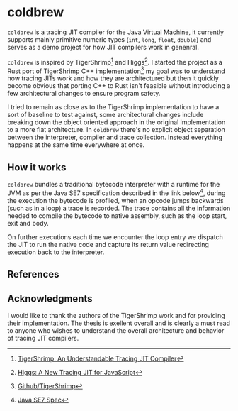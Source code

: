 # coldbrew

`coldbrew` is a tracing JIT compiler for the Java Virtual Machine, it currently
supports mainly primitive numeric types (`int`, `long`, `float`, `double`) and
serves as a demo project for how JIT compilers work in genenral.

`coldbrew` is inspired by TigerShrimp[^2] and Higgs[^3]. I started the project
as a Rust port of TigerShrimp C++ implementation[^4] my goal was to understand
how tracing JITs work and how they are architectured but then it quickly become
obvious that porting C++ to Rust isn't feasible without introducing a few
architectural changes to ensure program safety.

I tried to remain as close as to the TigerShrimp implementation to have a sort
of baseline to test against, some architectural changes include breaking down
the object oriented approach in the original implementation to a more flat
architecture. In `coldbrew` there's no explicit object separation between
the interpreter, compiler and trace collection. Instead everything happens at
the same time everywhere at once.

## How it works

`coldbrew` bundles a traditional bytecode interpreter with a runtime for the JVM
as per the Java SE7 specification described in the link below[^1], during the
execution the bytecode is profiled, when an opcode jumps backwards (such as in
a loop) a trace is recorded. The trace contains all the information needed to
compile the bytecode to native assembly, such as the loop start, exit and body.

On further executions each time we encounter the loop entry we dispatch the JIT
to run the native code and capture its return value redirecting execution back
to the interpreter.

## References

[^1]: [Java SE7 Spec](https://docs.oracle.com/javase/specs/jvms/se7/html/)

[^2]: [TigerShrimp: An Understandable Tracing JIT
Compiler](https://odr.chalmers.se/server/api/core/bitstreams/87898837-623a-46f0-bcdc-06d2bf10805d/content)

[^3]: [Higgs: A New Tracing JIT for
JavaScript](https://pointersgonewild.com/2012/12/08/higgs-my-new-tracing-jit-for-javascript/)

[^4]: [Github/TigerShrimp](https://github.com/TigerShrimp/TracingJITCompiler)

## Acknowledgments

I would like to thank the authors of the TigerShrimp work and for providing
their implementation. The thesis is exellent overall and is clearly a must
read to anyone who wishes to understand the overall architecture and behavior
of tracing JIT compilers.

